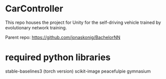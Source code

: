# CarController
This repo houses the project for Unity for the self-driving vehicle trained by evolutionary network training.

Parent repo: https://github.com/jonaskonig/BachelorNN


# required python libraries

stable-baselines3 (torch version)
scikit-image
peacefulpie
gymnasium